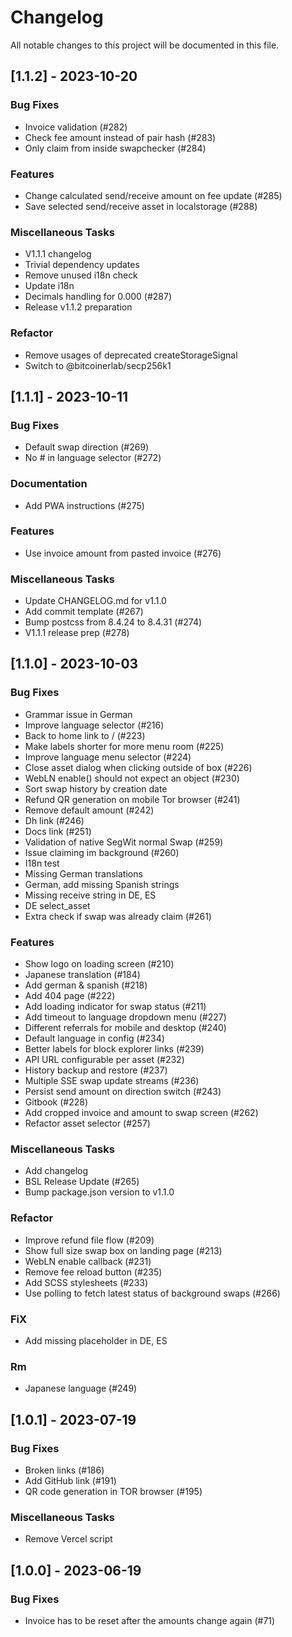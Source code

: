 # Changelog

All notable changes to this project will be documented in this file.

## [1.1.2] - 2023-10-20

### Bug Fixes

- Invoice validation (#282)
- Check fee amount instead of pair hash (#283)
- Only claim from inside swapchecker (#284)

### Features

- Change calculated send/receive amount on fee update (#285)
- Save selected send/receive asset in localstorage (#288)

### Miscellaneous Tasks

- V1.1.1 changelog
- Trivial dependency updates
- Remove unused i18n check
- Update i18n
- Decimals handling for 0.000 (#287)
- Release v1.1.2 preparation

### Refactor

- Remove usages of deprecated createStorageSignal
- Switch to @bitcoinerlab/secp256k1

## [1.1.1] - 2023-10-11

### Bug Fixes

- Default swap direction (#269)
- No # in language selector (#272)

### Documentation

- Add PWA instructions (#275)

### Features

- Use invoice amount from pasted invoice (#276)

### Miscellaneous Tasks

- Update CHANGELOG.md for v1.1.0
- Add commit template (#267)
- Bump postcss from 8.4.24 to 8.4.31 (#274)
- V1.1.1 release prep (#278)

## [1.1.0] - 2023-10-03

### Bug Fixes

- Grammar issue in German
- Improve language selector (#216)
- Back to home link to / (#223)
- Make labels shorter for more menu room (#225)
- Improve language menu selector (#224)
- Close asset dialog when clicking outside of box (#226)
- WebLN enable() should not expect an object (#230)
- Sort swap history by creation date
- Refund QR generation on mobile Tor browser (#241)
- Remove default amount (#242)
- Dh link (#246)
- Docs link (#251)
- Validation of native SegWit normal Swap (#259)
- Issue claiming im background (#260)
- I18n test
- Missing German translations
- German, add missing Spanish strings
- Missing receive string in DE, ES
- DE select_asset
- Extra check if swap was already claim (#261)

### Features

- Show logo on loading screen (#210)
- Japanese translation (#184)
- Add german & spanish (#218)
- Add 404 page (#222)
- Add loading indicator for swap status (#211)
- Add timeout to language dropdown menu (#227)
- Different referrals for mobile and desktop (#240)
- Default language in config (#234)
- Better labels for block explorer links (#239)
- API URL configurable per asset (#232)
- History backup and restore (#237)
- Multiple SSE swap update streams (#236)
- Persist send amount on direction switch (#243)
- Gitbook (#228)
- Add cropped invoice and amount to swap screen (#262)
- Refactor asset selector (#257)

### Miscellaneous Tasks

- Add changelog
- BSL Release Update (#265)
- Bump package.json version to v1.1.0

### Refactor

- Improve refund file flow (#209)
- Show full size swap box on landing page (#213)
- WebLN enable callback (#231)
- Remove fee reload button (#235)
- Add SCSS stylesheets (#233)
- Use polling to fetch latest status of background swaps (#266)

### FiX

- Add missing placeholder in DE, ES

### Rm

- Japanese language (#249)

## [1.0.1] - 2023-07-19

### Bug Fixes

- Broken links (#186)
- Add GitHub link (#191)
- QR code generation in TOR browser (#195)

### Miscellaneous Tasks

- Remove Vercel script

## [1.0.0] - 2023-06-19

### Bug Fixes

- Invoice has to be reset after the amounts change again (#71)

<!-- generated by git-cliff -->
